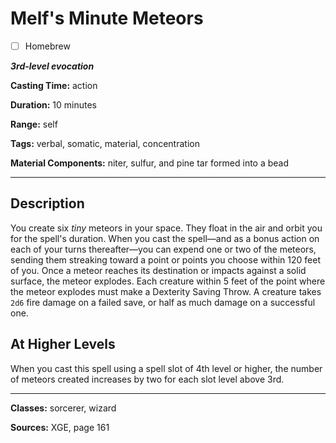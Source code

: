 # Melf's Minute Meteors

- [ ] Homebrew

***3rd-level evocation***

**Casting Time:** action

**Duration:** 10 minutes

**Range:** self

**Tags:** verbal, somatic, material, concentration

**Material Components:** niter, sulfur, and pine tar formed into a bead

---

## Description
You create six *tiny* meteors in your space.
They float in the air and orbit you for the spell's duration.
When you cast the spell&mdash;and as a bonus action on each of your turns thereafter&mdash;you can expend one or two of the meteors, sending them streaking toward a point or points you choose within 120 feet of you.
Once a meteor reaches its destination or impacts against a solid surface, the meteor explodes.
Each creature within 5 feet of the point where the meteor explodes must make a Dexterity Saving Throw.
A creature takes `2d6` fire damage on a failed save, or half as much damage on a successful one.

## At Higher Levels
When you cast this spell using a spell slot of 4th level or higher, the number of meteors created increases by two for each slot level above 3rd.

---

**Classes:** sorcerer, wizard

**Sources:** XGE, page 161
